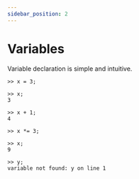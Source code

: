 ```yaml
---
sidebar_position: 2
---
```


# Variables

Variable declaration is simple and intuitive.

```
>> x = 3;

>> x;
3

>> x + 1;
4

>> x *= 3;

>> x;
9

>> y;
variable not found: y on line 1
```
